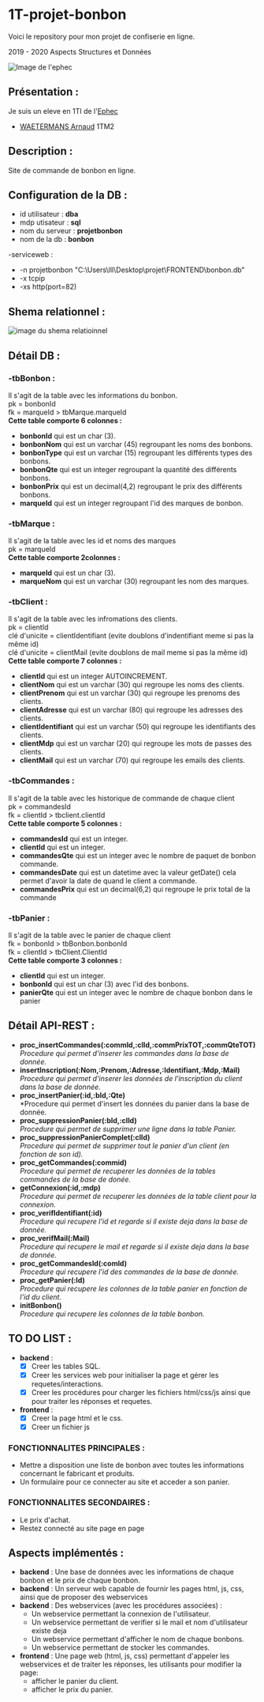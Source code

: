 # 1T-projet-bonbon
Voici le repository pour mon projet de confiserie en ligne.

2019 - 2020 Aspects Structures et Données

 ![Image de l'ephec](https://i.imgur.com/k1pB47i.png?1)
## Présentation :  
Je suis un eleve en 1TI de l'[Ephec](https://www.ephec.be/)
* [WAETERMANS Arnaud](https://github.com/ArnaudW29) 1TM2
## Description :
Site de commande de bonbon en ligne.
## Configuration de la DB : 
* id utilisateur : **dba**
* mdp utisateur  : **sql**
* nom du serveur : **projetbonbon**
* nom de la db   : **bonbon**  

-serviceweb :
* -n projetbonbon "C:\Users\lll\Desktop\projet\FRONTEND\bonbon.db"
* -x tcpip
* -xs http(port=82)
## Shema relationnel :
![image du shema relatioinnel](https://i.imgur.com/YX45rDH.png)
## Détail DB : 
### -tbBonbon :
Il s'agit de la table avec les informations du bonbon.  
pk = bonbonId  
fk = marqueId > tbMarque.marqueId    
**Cette table comporte 6 colonnes :**
* **bonbonId** qui est un char (3).
* **bonbonNom** qui est un varchar (45) regroupant les noms des bonbons.
* **bonbonType** qui est un varchar (15) regroupant les différents types des bonbons.
* **bonbonQte** qui est un integer regroupant la quantité des différents bonbons.
* **bonbonPrix** qui est un decimal(4,2) regroupant le prix des différents bonbons.
* **marqueId** qui est un integer regroupant l'id des marques de bonbon.
### -tbMarque : 
Il s'agit de la table avec les id et noms des marques  
pk = marqueId  
**Cette table comporte 2colonnes :**
* **marqueId** qui est un char (3).
* **marqueNom** qui est un varchar (30) regroupant les nom des marques.
### -tbClient :
 Il s'agit de la table avec les infromations des clients.  
 pk = clientId  
 clé d'unicite = clientIdentifiant (evite doublons d'indentifiant meme si pas la même id)  
 clé d'unicite = clientMail (evite doublons de mail meme si pas la même id)  
 **Cette table comporte 7 colonnes :**
 * **clientId** qui est un integer AUTOINCREMENT. 
 * **clientNom** qui est un varchar (30) qui regroupe les noms des clients.
 * **clientPrenom** qui est un varchar (30) qui regroupe les prenoms des clients.
 * **clientAdresse** qui est un varchar (80) qui regroupe les adresses des clients.
 * **clientIdentifiant** qui est un varchar (50) qui regroupe les identifiants des clients.
 * **clientMdp** qui est un varchar (20) qui regroupe les mots de passes des clients.
 * **clientMail** qui est un varchar (70) qui regroupe les emails des clients.
 ### -tbCommandes : 
 Il s'agit de la table avec les historique de commande de chaque client  
 pk = commandesId  
 fk = clientId > tbclient.clientId  
 **Cette table comporte 5 colonnes :**
 * **commandesId** qui est un integer.
 * **clientId** qui est un integer.
 * **commandesQte** qui est un integer avec le nombre de paquet de bonbon commande.
 * **commandesDate** qui est un datetime avec la valeur getDate() cela permet d'avoir la date de quand le client a commande.
 * **commandesPrix** qui est un decimal(6,2) qui regroupe le prix total de la commande
 ### -tbPanier : 
 Il s'agit de la table avec le panier de chaque client  
 fk = bonbonId > tbBonbon.bonbonId  
 fk = clientId > tbClient.ClientId  
**Cette table comporte 3 colonnes :**
 * **clientId** qui est un integer.
 * **bonbonId** qui est un char (3) avec l'id des bonbons.
 * **panierQte** qui est un integer avec le nombre de chaque bonbon dans le panier
## Détail API-REST :
* **proc_insertCommandes(:commId,:clId,:commPrixTOT,:commQteTOT)**  
*Procedure qui permet d'inserer les commandes dans la base de donnée.*
* **insertInscription(:Nom,:Prenom,:Adresse,:Identifiant,:Mdp,:Mail)**  
*Procedure qui permet d'inserer les données de l'inscription du client dans la base de donnée.*
* **proc_insertPanier(:id,:bId,:Qte)**  
*Procedure qui permet d'insert les données du panier dans la base de donnée.
* **proc_suppressionPanier(:bId,:clId)**  
*Procedure qui permet de supprimer une ligne dans la table Panier.*
* **proc_suppressionPanierComplet(:clId)**  
*Procedure qui permet de supprimer tout le panier d'un client (en fonction de son id).*
* **proc_getCommandes(:commid)**  
*Procedure qui permet de recuperer les données de la tables commandes de la base de donée.*
* **getConnexion(:id,:mdp)**  
*Procedure qui permet de recuperer les données de la table client pour la connexion.*
* **proc_verifIdentifiant(:id)**  
*Procedure qui recupere l'id et regarde si il existe deja dans la base de donnée.*
* **proc_verifMail(:Mail)**  
*Procedure qui recupere le mail et regarde si il existe deja dans la base de donnée.*
* **proc_getCommandesId(:comId)**  
*Procedure qui recupere l'id des commandes de la base de donnée.*
* **proc_getPanier(:Id)**  
*Procedure qui recupere les colonnes de la table panier en fonction de l'id du client.*
* **initBonbon()**  
*Procedure qui recupere les colonnes de la table bonbon.*
## TO DO LIST :
* **backend** : 
     * [x] Creer les tables SQL.
     * [x] Creer les services web pour initialiser la page et gérer les requetes/interactions.
     * [x] Creer les procédures pour charger les fichiers html/css/js ainsi que pour traiter les réponses et requetes.
* **frontend** : 
     * [x] Creer la page html et le css.
     * [x] Creer un fichier js
### FONCTIONNALITES PRINCIPALES : 
* Mettre a disposition une liste de bonbon avec toutes les informations concernant le fabricant et produits.
* Un formulaire pour ce connecter au site et acceder a son panier.
### FONCTIONNALITES SECONDAIRES : 
* Le prix d'achat.
* Restez connecté au site page en page 
## Aspects implémentés :
* **backend** : Une base de données avec les informations de chaque bonbon et le prix de chaque bonbon.
* **backend** : Un serveur web capable de fournir les pages html, js, css, ainsi que de proposer des webservices
* **backend** : Des webservices (avec les procédures associées) :
	* Un webservice permettant la connexion de l'utilisateur.
	* Un webservice permettant de verifier si le mail et nom d'utilisateur existe deja
	* Un webservice permettant d'afficher le nom de chaque bonbons.
	* Un webservice permettant de stocker les commandes.
* **frontend** : Une page web (html, js, css) permettant d'appeler les webservices et de traiter les réponses, les utilisants pour modifier la page: 	
	* afficher le panier du client.
	* afficher le prix du panier.
